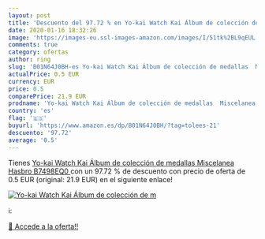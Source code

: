```yaml
---
layout: post
title: 'Descuento del 97.72 % en Yo-kai Watch Kai Álbum de colección de m'
date: 2020-01-16 18:32:26
image: 'https://images-eu.ssl-images-amazon.com/images/I/51tk%2BL9qEUL._SL200_.jpg'
comments: true
category: ofertas
author: ring
slug: 'B01N64J0BH-es Yo-kai Watch Kai Álbum de colección de medallas  Miscelanea  Hasbro B7498EQ0 '
actualPrice: 0.5 EUR
currency: EUR
price: 0.5
comparePrice: 21.9 EUR
prodname: 'Yo-kai Watch Kai Álbum de colección de medallas  Miscelanea  Hasbro B7498EQ0 '
country: 'es'
flag: '🇪🇸'
buyurl: 'https://www.amazon.es/dp/B01N64J0BH/?tag=tolees-21'
descuento: '97.72'
average: '0.5'
---
```


Tienes [Yo-kai Watch Kai Álbum de colección de medallas  Miscelanea  Hasbro B7498EQ0 ](https://www.amazon.es/dp/B01N64J0BH/?tag=tolees-21) con un 97.72 % de descuento con precio de oferta de 0.5 EUR (original: 21.9 EUR) en el siguiente enlace!

[![Yo-kai Watch Kai Álbum de colección de m](https://images-eu.ssl-images-amazon.com/images/I/51tk%2BL9qEUL._SL200_.jpg)](https://www.amazon.es/dp/B01N64J0BH/?tag=tolees-21)

ℹ️:


[🛒 Accede a la oferta!!](https://www.amazon.es/dp/B01N64J0BH/?tag=tolees-21)
